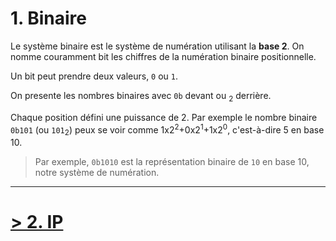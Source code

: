 # 1. Binaire

Le système binaire est le système de numération utilisant la **base 2**. On nomme couramment bit les chiffres de la numération binaire positionnelle.

Un bit peut prendre deux valeurs, `0` ou `1`.

On presente les nombres binaires avec `0b` devant ou <sub>2</sub> derrière.

Chaque position défini une puissance de 2. Par exemple le nombre binaire `0b101` (ou `101`<sub>2</sub>) peux se voir comme 1x2<sup>2</sup>+0x2<sup>1</sup>+1x2<sup>0</sup>, c'est-à-dire 5 en base 10.

> Par exemple, `0b1010` est la représentation binaire de `10` en base 10, notre système de numération.

---

# [> 2. IP](./2-ip.md)
